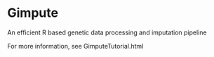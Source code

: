 # Gimpute
An efficient R based genetic data processing and imputation pipeline

For more information, see GimputeTutorial.html
